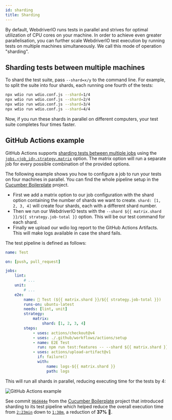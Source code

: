 ```yaml
---
id: sharding
title: Sharding
---
```


By default, WebdriverIO runs tests in parallel and strives for optimal utilization of CPU cores on your machine. In order to achieve even greater parallelisation, you can further scale WebdriverIO test execution by running tests on multiple machines simultaneously. We call this mode of operation "sharding".

## Sharding tests between multiple machines

To shard the test suite, pass `--shard=x/y` to the command line. For example, to split the suite into four shards, each running one fourth of the tests:

```sh
npx wdio run wdio.conf.js --shard=1/4
npx wdio run wdio.conf.js --shard=2/4
npx wdio run wdio.conf.js --shard=3/4
npx wdio run wdio.conf.js --shard=4/4
```

Now, if you run these shards in parallel on different computers, your test suite completes four times faster.

## GitHub Actions example

GitHub Actions supports [sharding tests between multiple jobs](https://docs.github.com/en/actions/using-jobs/using-a-matrix-for-your-jobs) using the [`jobs.<job_id>.strategy.matrix`](https://docs.github.com/en/actions/using-workflows/workflow-syntax-for-github-actions#jobsjob_idstrategymatrix) option. The matrix option will run a separate job for every possible combination of the provided options.

The following example shows you how to configure a job to run your tests on four machines in parallel. You can find the whole pipeline setup in the [Cucumber Boilerplate](https://github.com/webdriverio/cucumber-boilerplate/blob/main/.github/workflows/test.yaml) project.

-   First we add a matrix option to our job configuration with the shard option containing the number of shards we want to create. `shard: [1, 2, 3, 4]` will create four shards, each with a different shard number.
-   Then we run our WebdriverIO tests with the `--shard ${{ matrix.shard }}/${{ strategy.job-total }}` option. This will be our test command for each shard.
-   Finally we upload our wdio log report to the GitHub Actions Artifacts. This will make logs available in case the shard fails.

The test pipeline is defined as follows:

```yaml title=.github/workflows/test.yaml
name: Test

on: [push, pull_request]

jobs:
    lint:
        # ...
    unit:
        # ...
    e2e:
        name: 🧪 Test (${{ matrix.shard }}/${{ strategy.job-total }})
        runs-on: ubuntu-latest
        needs: [lint, unit]
        strategy:
            matrix:
                shard: [1, 2, 3, 4]
        steps:
            - uses: actions/checkout@v4
            - uses: ./.github/workflows/actions/setup
            - name: E2E Test
              run: npm run test:features -- --shard ${{ matrix.shard }}/${{ strategy.job-total }}
            - uses: actions/upload-artifact@v1
              if: failure()
              with:
                  name: logs-${{ matrix.shard }}
                  path: logs
```

This will run all shards in parallel, reducing executing time for the tests by 4:

![GitHub Actions example](/img/sharding.png "GitHub Actions example")

See commit [`96d444e`](https://github.com/webdriverio/cucumber-boilerplate/commit/96d444ea23919389682b9b1c9408ed91c452c7f8) from the [Cucumber Boilerplate](https://github.com/webdriverio/cucumber-boilerplate) project that introduced sharding to its test pipeline which helped reduce the overall execution time from [`2:23min`](https://github.com/webdriverio/cucumber-boilerplate/actions/runs/6550905900) down to [`1:30m`](https://github.com/webdriverio/cucumber-boilerplate/actions/runs/6550939542), a reduction of __37%__ 🎉.
